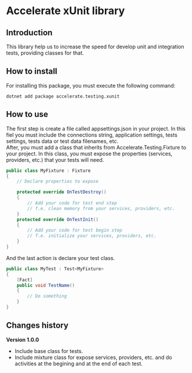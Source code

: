 # Accelerate xUnit library
## Introduction
This library help us to increase the speed for develop unit and integration tests, providing classes for that.  
## How to install
For installing this package, you must execute the following command:  
```
dotnet add package accelerate.testing.xunit
```
## How to use
The first step is create a file called appsettings.json in your project. In this fiel you must include the connections string, application settings, tests settings, tests data or test data filenames, etc.  
After, you must add a class that inherits from Accelerate.Testing.Fixture to your project. In this class, you must expose the properties (services, providers, etc.) that your tests will need.  
``` csharp
public class MyFixture : Fixture
{
    // Declare properties to expose

    protected override OnTestDestroy()
    {
        // Add your code for test end step
        // f.e. clean memory from your services, providers, etc.
    }
    protected override OnTestInit()
    {
        // Add your code for test begin step
        // f.e. initialize your services, providers, etc.
    }
}
```
And the last action is declare your test class.  
``` csharp
public class MyTest : Test<MyFixture>
{
    [Fact]
    public void TestName()
    {
        // Do something
    }
}
```
## Changes history
**Version 1.0.0**
- Include base class for tests.  
- Include mixture class for expose services, providers, etc. and do activities at the begining and at the end of each test.  